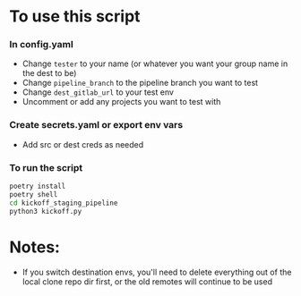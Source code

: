 # To use this script

### In config.yaml

- Change `tester` to your name (or whatever you want your group name in the dest to be)
- Change `pipeline_branch` to the pipeline branch you want to test
- Change `dest_gitlab_url` to your test env
- Uncomment or add any projects you want to test with

### Create secrets.yaml or export env vars

- Add src or dest creds as needed

### To run the script

```sh
poetry install
poetry shell
cd kickoff_staging_pipeline
python3 kickoff.py
```

# Notes:
- If you switch destination envs, you'll need to delete everything out of the local clone repo dir first, or the old remotes will continue to be used
